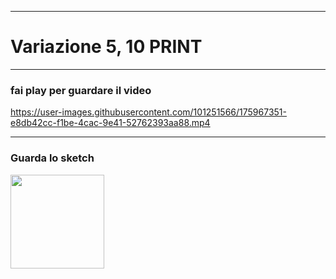 ----

# Variazione 5, 10 PRINT


----
### fai play per guardare il video

https://user-images.githubusercontent.com/101251566/175967351-e8db42cc-f1be-4cac-9e41-52762393aa88.mp4

----
### Guarda lo sketch

[<img width= 150 src="https://user-images.githubusercontent.com/101251566/175955927-8364a1c6-e934-4942-9d54-625756194920.png">](https://editor.p5js.org/SofiaMontanari/full/ZJA1TVoh84) 
